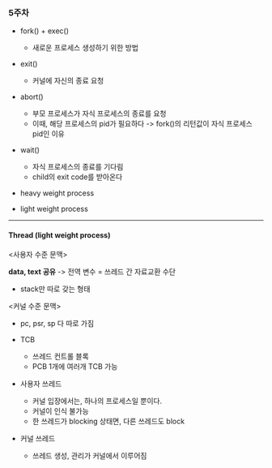 ### 5주차

- fork() + exec()
  - 새로운 프로세스 생성하기 위한 방법

- exit()
  - 커널에 자신의 종료 요청
- abort()
  - 부모 프로세스가 자식 프로세스의 종료를 요청
  - 이때, 해당 프로세스의 pid가 필요하다 -> fork()의 리턴값이 자식 프로세스 pid인 이유
- wait()
  - 자식 프로세스의 종료를 기다림
  - child의 exit code를 받아온다



- heavy weight process
- light weight process



---

#### Thread (light weight process)

<사용자 수준 문맥>

**data, text 공유** -> 전역 변수 = 쓰레드 간 자료교환 수단

- stack만 따로 갖는 형태

<커널 수준 문맥>

- pc, psr, sp 다 따로 가짐



- TCB

  - 쓰레드 컨트롤 블록
  - PCB 1개에 여러개 TCB 가능

  

- 사용자 쓰레드

  - 커널 입장에서는, 하나의 프로세스일 뿐이다.
  - 커널이 인식 불가능
  - 한 쓰레드가 blocking 상태면, 다른 쓰레드도 block

  

- 커널 쓰레드

  - 쓰레드 생성, 관리가 커널에서 이루어짐